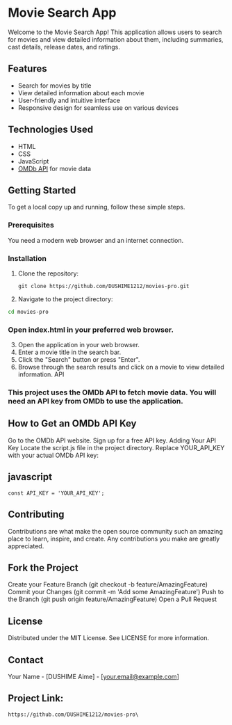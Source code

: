 # Movie Search App

Welcome to the Movie Search App! This application allows users to search for movies and view detailed information about them, including summaries, cast details, release dates, and ratings.

## Features

- Search for movies by title
- View detailed information about each movie
- User-friendly and intuitive interface
- Responsive design for seamless use on various devices

## Technologies Used

- HTML
- CSS
- JavaScript
- [OMDb API](http://www.omdbapi.com/) for movie data

## Getting Started

To get a local copy up and running, follow these simple steps.

### Prerequisites

You need a modern web browser and an internet connection.

### Installation

1. Clone the repository:
   ```
   git clone https://github.com/DUSHIME1212/movies-pro.git
   ```
2. Navigate to the project directory:
```sh
cd movies-pro
```
### Open index.html in your preferred web browser.

3. Open the application in your web browser.
4. Enter a movie title in the search bar.
5. Click the "Search" button or press "Enter".
6. Browse through the search results and click on a movie to view detailed information.
API
### This project uses the OMDb API to fetch movie data. You will need an API key from OMDb to use the application.

## How to Get an OMDb API Key
Go to the OMDb API website.
Sign up for a free API key.
Adding Your API Key
Locate the script.js file in the project directory.
Replace YOUR_API_KEY with your actual OMDb API key:

## javascript
```
const API_KEY = 'YOUR_API_KEY';
```
## Contributing

Contributions are what make the open source community such an amazing place to learn, inspire, and create. Any contributions you make are greatly appreciated.

## Fork the Project
Create your Feature Branch (git checkout -b feature/AmazingFeature)
Commit your Changes (git commit -m 'Add some AmazingFeature')
Push to the Branch (git push origin feature/AmazingFeature)
Open a Pull Request

## License
Distributed under the MIT License. See LICENSE for more information.

## Contact
Your Name - [DUSHIME Aime] - [your.email@example.com]

## Project Link: 
```
https://github.com/DUSHIME1212/movies-pro\
```
